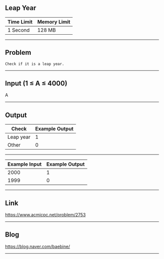 ## **Leap Year**

| Time Limit | Memory Limit |
| --- | --- |
| 1 Second | 128 MB |

___

## Problem
```
Check if it is a leap year.
```

___

## Input (1 ≤ A ≤ 4000)
A

___

## Output
| Check | Example Output |
| --- | --- |
| Leap year | 1 |
| Other | 0 |

___

| Example Input | Example Output |
| --- | --- |
| 2000 | 1 |
| 1999 | 0 |
___

## Link
https://www.acmicpc.net/problem/2753

___

## Blog
https://blog.naver.com/baebine/

___
